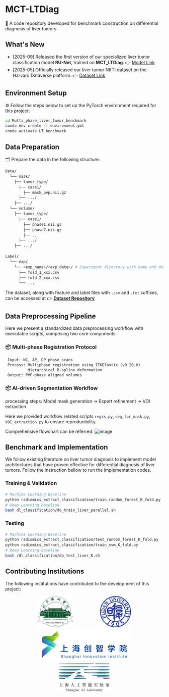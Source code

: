 # MCT-LTDiag
📝 A code repository developed for benchmark construction on differential diagnosis of liver tumors.




## What's New
- [2025-09] Released the first version of our specialized liver tumor classification model **RU-Net**, trained on **MCT_LTDiag**.  👉 [Model Link](https://github.com/Hoyant-Su/RU-Net)
- [2025-05] Officially released our liver tumor NIfTI dataset on the Harvard Dataverse platform.  👉 [Dataset Link](https://doi.org/10.7910/DVN/S3RW15)

## Environment Setup

⚙️ Follow the steps below to set up the PyTorch environment required for this project:

```bash
cd Multi_phase_liver_tumor_benchmark
conda env create -f environment.yml
conda activate LT_benchmark
```

## Data Preparation
🗂️ Prepare the data in the following structure:
```bash
Data/
  └── mask/
    ├── tumor_type/
      ├── case1/
        ├── mask_pvp.nii.gz
      ├── .../
    ├── .../
  └── volume/
    ├── tumor_type/
      ├── case1/
        ├── phase1.nii.gz
        ├── phase2.nii.gz
        ├── ...
      ├── .../
    ├── .../
    
Label/
  └── exp/
    └── <exp_name>/<exp_date>/ # Experiment directory with name and date
      ├── fold_1_xxx.csv 
      ├── fold_2_xxx.csv 
      └── ... 
```

The dataset, along with feature and label files with `.csv` and `.txt` suffixes, can be accessed at 👉 **[Dataset Repository]()**

## Data Preprocessing Pipeline
Here we present a standardized data preprocessing workflow with executable scripts, comprising two core components:

### 📦 Multi-phase Registration Protocol
```text
 Input: NC, AP, DP phase scans  
 Process: Multiphase registration using ITKElastix (v0.20.0)
          Hierarchical B-spline deformation
 Output: PVP-phase aligned volumes
```

### 📦 AI-driven Segmentation Workflow
processing steps: Model mask generation -> Expert refinement -> VOI extraction

Here we provided workflow related scripts `regis.py`, `seg_for_mask.py`, `VOI_extraction.py` to ensure reproducibility.

Comprehensive flowchart can be referred: 
![image](https://github.com/Hoyant-Su/Multi-phase_LT_Benchmark/blob/main/flow_chart_v0425.png)


## Benchmark and Implementation
We follow existing literature on liver tumor diagnosis to implement model architectures that have proven effective for differential diagnosis of liver tumors. Follow the instruction bellow to run the implementation codes.
### Training & Validation
```bash
# Machine Learning Baseline
python radiomics_extract_classification/train_random_forest_K_fold.py
# Deep Learning Baseline
bash dl_classification/do_train_liver_parallel.sh
```
### Testing
```bash
# Machine Learning Baseline
python radiomics_extract_classification/test_random_forest_K_fold.py
python radiomics_extract_classification/train_svm_K_fold.py
# Deep Learning Baseline
bash /dl_classification/do_test_liver_K.sh
```


## Contributing Institutions

The following institutions have contributed to the development of this project:

<p align="center">
  <img src="./assets/logos/PUMCH.jpg" alt="Peking Union Medical College Hospital" style="height:100px; margin:0 40px;"/>
  <img src="/assets/logos/Fudan_logo.svg" alt="Fudan University" style="height:100px; margin:0 40px;"/>
  <img src="/assets/logos/SII_logo.svg" alt="Shanghai Innovation Institute" style="height:100px; margin:0 40px;"/>
  <img src="/assets/logos/AI_LAB_logo.svg" alt="Shanghai Artificial Intelligence Laboratory" style="height:100px; margin:0 40px;"/>
</p>
